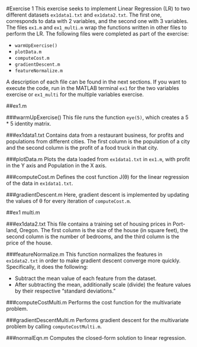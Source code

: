 #Exercise 1
This exercise seeks to implement Linear Regression (LR) to two different datasets `ex1data1.txt` and `ex1data2.txt`. The first one, corresponds to data with 2 variables, and the second one with 3 variables. The files `ex1.m` and `ex1_multi.m` wrap the functions written in other files to perform the LR. The following files were completed as part of the exercise:
- `warmUpExercise()`
- `plotData.m`
- `computeCost.m`
- `gradientDescent.m`
- `featureNormalize.m`

A description of each file can be found in the next sections. If you want to execute the code, run in the MATLAB terminal `ex1` for the two variables exercise or `ex1_multi` for the multiple variables exercise. 

##ex1.m

###warmUpExercise()
This file runs the function `eye(5)`, which creates a 5 * 5 identity matrix.

###ex1data1.txt
Contains data from a restaurant business, for profits and populations from different cities. The first column is the population of a city and the second column is the profit of a food truck in that city.

###plotData.m
Plots the data loaded from `ex1data1.txt` in `ex1.m`, with profit in the Y axis and Population in the X axis.

###computeCost.m
Defines the cost function J(θ)  for the linear regression of the data in `ex1data1.txt`.

###gradientDescent.m
Here, gradient descent is implemented by updating the values of θ for every iteration of `computeCost.m`.

##ex1 multi.m

###ex1data2.txt
This file contains a training set of housing prices in Port- land, Oregon. The first column is the size of the house (in square feet), the second column is the number of bedrooms, and the third column is the price of the house.

###featureNormalize.m
This function normalizes the features in `ex1data2.txt` in order to make gradient descent converge more quickly. Specifically, it does the following:
- Subtract the mean value of each feature from the dataset.
- After subtracting the mean, additionally scale (divide) the feature values by their respective “standard deviations.”

###computeCostMulti.m
Performs the cost function for the multivariate problem.

###gradientDescentMulti.m
Performs gradient descent for the multivariate problem by calling `computeCostMulti.m`.

###normalEqn.m
Computes the closed-form solution to linear regression.